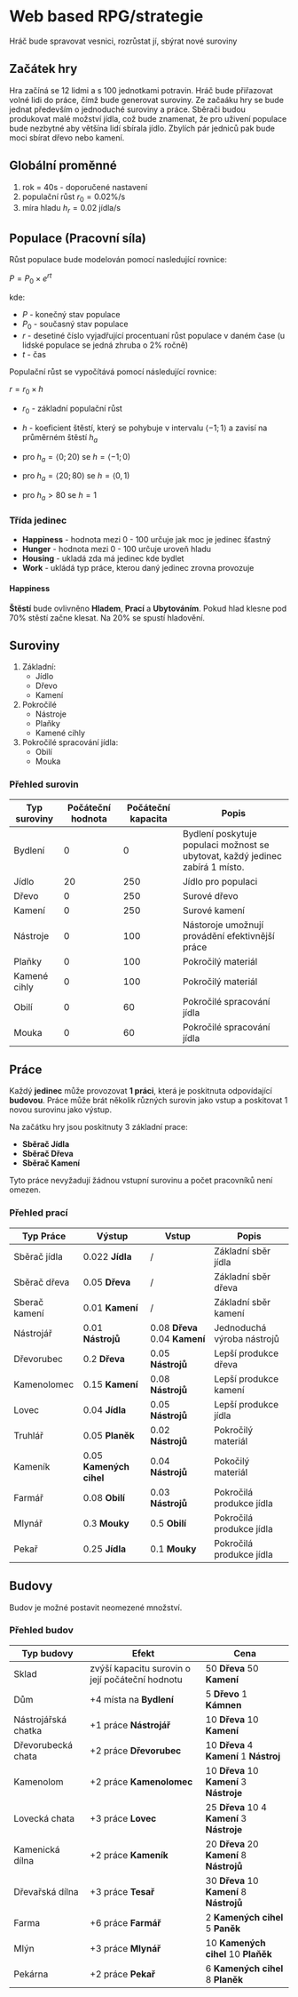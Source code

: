 # Web based RPG/strategie

Hráč bude spravovat vesnici, rozrůstat jí, sbýrat nové suroviny

## Začátek hry

Hra začíná se 12 lidmi a s 100 jednotkami potravin. Hráč bude přiřazovat volné lidi do práce, čímž bude generovat suroviny. Ze začaáku hry se bude jednat především o jednoduché suroviny a práce. Sběrači budou produkovat malé možství jídla, což bude znamenat, že pro uživení populace bude nezbytné aby většína lidí sbírala jídlo. Zbylích pár jedniců pak bude moci sbírat dřevo nebo kamení.

## Globální proměnné

1. rok = 40s - doporučené nastavení
2. populační růst $r_0 = 0.02$%/s
3. míra hladu $h_r=0.02$ jídla/s

## Populace (Pracovní síla)

Růst populace bude modelován pomocí nasledující rovnice:

$P = P_0×e^{rt}$

kde:

- $P$ - konečný stav populace
- $P_0$ - současný stav populace
- $r$ - desetiné číslo vyjadřující procentuaní růst populace v daném čase (u lidské populace se jedná zhruba o 2% ročně)
- $t$ - čas

Populační růst se vypočítává pomocí následující rovnice:

$r =r_0×h$

- $r_0$ - základní populační růst

- $h$ - koeficient štěstí, který se pohybuje v intervalu $⟨-1;1⟩$ a zavisí na průměrném štěstí $h_a$
- pro $h_a=⟨0;20)$ se $h=⟨-1;0)$
- pro $h_a=⟨20;80)$ se $h=⟨0,1)$
- pro $h_a>80$ se $h=1$

### Třída jedinec

- __Happiness__ - hodnota mezi 0 - 100 určuje jak moc je jedinec šťastný
- __Hunger__ - hodnota mezi 0 - 100 určuje uroveň hladu
- __Housing__ - ukladá zda má jedinec kde bydlet
- __Work__ - ukládá typ práce, kterou daný jedinec zrovna provozuje

#### Happiness

__Štěstí__ bude ovlivněno __Hladem__, __Prací__ a __Ubytováním__. Pokud hlad klesne pod 70% stěstí začne klesat. Na 20% se spustí hladovění.

## Suroviny

1. Základní:
   - Jídlo
   - Dřevo
   - Kamení
2. Pokročilé
    - Nástroje
    - Plaňky
    - Kamené cihly
3. Pokročilé spracování jídla:
    - Obilí
    - Mouka

### Přehled surovin

| Typ suroviny | Počáteční hodnota | Počáteční kapacita | Popis |
| --- | --- | --- | --- |
| Bydlení | 0 | 0 | Bydlení poskytuje populaci možnost se ubytovat, každý jedinec zabírá 1 místo.
| Jídlo | 20 | 250 | Jídlo pro populaci |
| Dřevo | 0 | 250 | Surové dřevo |
| Kamení | 0 | 250 | Surové kamení |
| Nástroje | 0 | 100 | Nástoroje umožnují provádění efektivnější práce |
| Plaňky | 0 | 100 | Pokročilý materiál |
| Kamené cihly | 0 | 100 | Pokročilý materiál |
| Obilí | 0 | 60 | Pokročilé spracování jídla |
| Mouka | 0 | 60 | Pokročilé spracování jídla |

## Práce

Každý __jedinec__ může provozovat __1 práci__, která je poskitnuta odpovídající __budovou__. Práce může brát několik různých surovin jako vstup a poskitovat 1 novou surovinu jako výstup.

Na začátku hry jsou poskitnuty 3 základní prace:

- __Sběrač Jídla__
- __Sběrač Dřeva__
- __Sběrač Kamení__

Tyto práce nevyžadují žádnou vstupní surovinu a počet pracovníků není omezen.

### Přehled prací

| Typ Práce | Výstup | Vstup | Popis |
| --- | --- | --- | --- |
| Sběrač jídla | 0.022 __Jídla__ | / | Základní sběr jídla |
| Sběrač dřeva | 0.05 __Dřeva__ | / |  Základní sběr dřeva |
| Sberač kamení | 0.01 __Kamení__ | / | Základní sběr kamení |
| Nástrojář | 0.01 __Nástrojů__ | 0.08 __Dřeva__ 0.04 __Kamení__ | Jednoduchá výroba nástrojů |
| Dřevorubec | 0.2 __Dřeva__ | 0.05 __Nástrojů__ | Lepší produkce dřeva |
| Kamenolomec | 0.15 __Kamení__ | 0.08 __Nástrojů__ | Lepší produkce kamení |
| Lovec | 0.04 __Jídla__ | 0.05 __Nástrojů__ | Lepší produkce jídla |
| Truhlář | 0.05 __Planěk__ | 0.02 __Nástrojů__ | Pokročilý materiál |
| Kameník | 0.05 __Kamených cihel__ | 0.04 __Nástrojů__ | Pokočilý materiál |
| Farmář | 0.08 __Obilí__ | 0.03 __Nástrojů__ | Pokročilá produkce jídla |
| Mlynář | 0.3 __Mouky__ | 0.5 __Obilí__ |  Pokročilá produkce jídla |
| Pekař | 0.25 __Jídla__ | 0.1 __Mouky__ | Pokročilá produkce jídla |

## Budovy

Budov je možné postavit  neomezené množství.

### Přehled budov

| Typ budovy | Efekt | Cena |
| --- | --- | --- |
| Sklad | zvýší kapacitu surovin o její počáteční hodnotu | 50 __Dřeva__ 50 __Kamení__ |
| Dům | +4 místa na __Bydlení__ | 5 __Dřevo__ 1 __Kámnen__ |
| Nástrojářská chatka | +1 práce __Nástrojář__ | 10 __Dřeva__ 10 __Kamení__ |
| Dřevorubecká chata | +2 práce __Dřevorubec__ | 10 __Dřeva__ 4 __Kamení__ 1 __Nástroj__ |
| Kamenolom | +2 práce __Kamenolomec__ | 10 __Dřeva__ 10 __Kamení__ 3 __Nástroje__ |
| Lovecká chata | +3 práce __Lovec__ | 25 __Dřeva__ 10 4 __Kamení__ 3 __Nástroje__ |
| Kamenická dílna | +2 práce __Kameník__ | 20 __Dřeva__ 20 __Kamení__ 8 __Nástrojů__ |
| Dřevařská dílna | +3 práce __Tesař__ | 30 __Dřeva__ 10 __Kamení__ 8 __Nástrojů__
| Farma | +6 práce __Farmář__ | 2 __Kamených cihel__ 5 __Paněk__ |
| Mlýn | +3 práce __Mlynář__ | 10 __Kamených cihel__ 10 __Plaňěk__ |
| Pekárna | +2 práce __Pekař__ | 6 __Kamených cihel__ 8 __Planěk__ |
